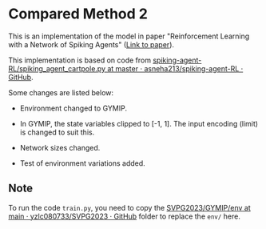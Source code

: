# Compared Method 2

This is an implementation of the model in paper "Reinforcement Learning with a Network of Spiking Agents" ([Link to paper](https://openreview.net/forum?id=B1eU47t8Ir)).

This implementation is based on code from [spiking-agent-RL/spiking_agent_cartpole.py at master · asneha213/spiking-agent-RL · GitHub](https://github.com/asneha213/spiking-agent-RL/blob/master/spiking_agent_cartpole.py).

Some changes are listed below:

* Environment changed to GYMIP.

* In GYMIP, the state variables clipped to [-1, 1]. The input encoding (limit) is changed to suit this.

* Network sizes changed.

* Test of environment variations added.

## Note

To run the code `train.py`, you need to copy the  [SVPG2023/GYMIP/env at main · yzlc080733/SVPG2023 · GitHub](https://github.com/yzlc080733/SVPG2023/tree/main/GYMIP/env) folder to replace the `env/` here.
